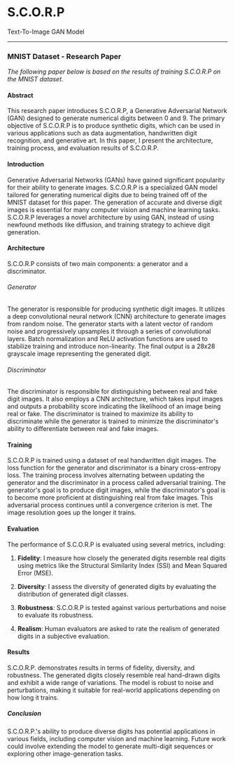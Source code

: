 # S.C.O.R.P
Text-To-Image GAN Model
___

### MNIST Dataset - Research Paper
*The following paper below is based on the results of training S.C.O.R.P on the MNIST dataset.*
#### Abstract
This research paper introduces S.C.O.R.P, a Generative Adversarial Network (GAN) designed to generate numerical digits between 0 and 9. The primary objective of S.C.O.R.P is to produce synthetic digits, which can be used in various applications such as data augmentation, handwritten digit recognition, and generative art. In this paper, I present the architecture, training process, and evaluation results of S.C.O.R.P.

#### Introduction

Generative Adversarial Networks (GANs) have gained significant popularity for their ability to generate images. S.C.O.R.P is a specialized GAN model tailored for generating numerical digits due to being trained off of the MNIST dataset for this paper. The generation of accurate and diverse digit images is essential for many computer vision and machine learning tasks. S.C.O.R.P leverages a novel architecture by using GAN, instead of using newfound methods like diffusion, and training strategy to achieve digit generation.

#### Architecture

S.C.O.R.P consists of two main components: a generator and a discriminator.

###### Generator

The generator is responsible for producing synthetic digit images. It utilizes a deep convolutional neural network (CNN) architecture to generate images from random noise. The generator starts with a latent vector of random noise and progressively upsamples it through a series of convolutional layers. Batch normalization and ReLU activation functions are used to stabilize training and introduce non-linearity. The final output is a 28x28 grayscale image representing the generated digit.

###### Discriminator

The discriminator is responsible for distinguishing between real and fake digit images. It also employs a CNN architecture, which takes input images and outputs a probability score indicating the likelihood of an image being real or fake. The discriminator is trained to maximize its ability to discriminate while the generator is trained to minimize the discriminator's ability to differentiate between real and fake images.

#### Training

S.C.O.R.P is trained using a dataset of real handwritten digit images. The loss function for the generator and discriminator is a binary cross-entropy loss. The training process involves alternating between updating the generator and the discriminator in a process called adversarial training. The generator's goal is to produce digit images, while the discriminator's goal is to become more proficient at distinguishing real from fake images. This adversarial process continues until a convergence criterion is met. The image resolution goes up the longer it trains.
#### Evaluation

The performance of S.C.O.R.P is evaluated using several metrics, including:

1. **Fidelity**: I measure how closely the generated digits resemble real digits using metrics like the Structural Similarity Index (SSI) and Mean Squared Error (MSE).

2. **Diversity**: I assess the diversity of generated digits by evaluating the distribution of generated digit classes.

3. **Robustness**: S.C.O.R.P is tested against various perturbations and noise to evaluate its robustness.

4. **Realism**: Human evaluators are asked to rate the realism of generated digits in a subjective evaluation.

#### Results

S.C.O.R.P. demonstrates results in terms of fidelity, diversity, and robustness. The generated digits closely resemble real hand-drawn digits and exhibit a wide range of variations. The model is robust to noise and perturbations, making it suitable for real-world applications depending on how long it trains.

##### Conclusion

S.C.O.R.P.'s ability to produce diverse digits has potential applications in various fields, including computer vision and machine learning. Future work could involve extending the model to generate multi-digit sequences or exploring other image-generation tasks.
